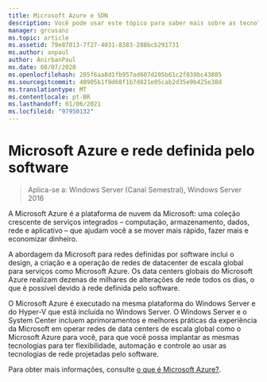 ```yaml
---
title: Microsoft Azure e SDN
description: Você pode usar este tópico para saber mais sobre as tecnologias de SDN (rede definida pelo software) fornecidas no Microsoft Azure.
manager: grcusanz
ms.topic: article
ms.assetid: 79e87013-7f27-4031-8383-288bcb291731
ms.author: anpaul
author: AnirbanPaul
ms.date: 08/07/2020
ms.openlocfilehash: 205f6aa8d1fb957ad607d205b61c2f039bc43885
ms.sourcegitcommit: 40905b1f9d68f1b7d821e05cab2d35e9b425e38d
ms.translationtype: MT
ms.contentlocale: pt-BR
ms.lasthandoff: 01/06/2021
ms.locfileid: "97950132"
---
```

# <a name="microsoft-azure-and-software-defined-networking"></a>Microsoft Azure e rede definida pelo software

>Aplica-se a: Windows Server (Canal Semestral), Windows Server 2016

A Microsoft Azure é a plataforma de nuvem da Microsoft: uma coleção crescente de serviços integrados – computação, armazenamento, dados, rede e aplicativo – que ajudam você a se mover mais rápido, fazer mais e economizar dinheiro.

A abordagem da Microsoft para redes definidas por software inclui o design, a criação e a operação de redes de datacenter de escala global para serviços como Microsoft Azure. Os data centers globais do Microsoft Azure realizam dezenas de milhares de alterações de rede todos os dias, o que é possível devido à rede definida pelo software.

O Microsoft Azure é executado na mesma plataforma do Windows Server e do Hyper-V que está incluída no Windows Server. O Windows Server e o System Center incluem aprimoramentos e melhores práticas da experiência da Microsoft em operar redes de data centers de escala global como o Microsoft Azure para você, para que você possa implantar as mesmas tecnologias para ter flexibilidade, automação e controle ao usar as tecnologias de rede projetadas pelo software.

Para obter mais informações, consulte [o que é Microsoft Azure?](https://azure.microsoft.com/overview/what-is-azure/?WT.mc_id=azurebg_us_sem_bing_br_nontest_whatisazure_whatisazure&WT.srch=1).